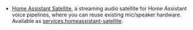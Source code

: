 - [Home Assistant Satellite](https://github.com/synesthesiam/homeassistant-satellite), a streaming audio satellite for Home Assistant voice pipelines, where you can reuse existing mic/speaker hardware. Available as [services.homeassistant-satellite](#opt-services.homeassistant-satellite.enable).
